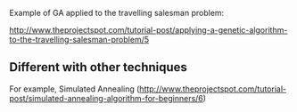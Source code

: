Example of GA applied to the travelling salesman problem:

http://www.theprojectspot.com/tutorial-post/applying-a-genetic-algorithm-to-the-travelling-salesman-problem/5



## Different with other techniques
For example, Simulated Annealing (http://www.theprojectspot.com/tutorial-post/simulated-annealing-algorithm-for-beginners/6)